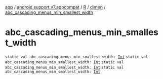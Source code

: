 [app](../../../index.md) / [android.support.v7.appcompat](../../index.md) / [R](../index.md) / [dimen](index.md) / [abc_cascading_menus_min_smallest_width](.)

# abc_cascading_menus_min_smallest_width

`static val abc_cascading_menus_min_smallest_width: `[`Int`](https://kotlinlang.org/api/latest/jvm/stdlib/kotlin/-int/index.html)
`static val abc_cascading_menus_min_smallest_width: `[`Int`](https://kotlinlang.org/api/latest/jvm/stdlib/kotlin/-int/index.html)
`static val abc_cascading_menus_min_smallest_width: `[`Int`](https://kotlinlang.org/api/latest/jvm/stdlib/kotlin/-int/index.html)
`static val abc_cascading_menus_min_smallest_width: `[`Int`](https://kotlinlang.org/api/latest/jvm/stdlib/kotlin/-int/index.html)